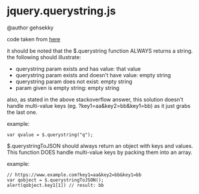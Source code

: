 # jquery.querystring.js

@author gehsekky

code taken from [here](http://stackoverflow.com/questions/901115/get-query-string-values-in-javascript/901144)

it should be noted that the $.querystring function ALWAYS returns a string. the following should illustrate:

* querystring param exists and has value: that value
* querystring param exists and doesn't have value: empty string
* querystring param does not exist: empty string
* param given is empty string: empty string

also, as stated in the above stackoverflow answer, this solution doesn't handle multi-value keys (eg. ?key1=aa&key2=bb&key1=bb) as it just grabs the last one.

example:

    var qvalue = $.querystring("q");

$.querystringToJSON should always return an object with keys and values.  This function DOES handle multi-value keys by packing them into an array.

example:

	// https://www.example.com?key1=aa&key2=bb&key1=bb
	var qobject = $.querystringToJSON();
	alert(qobject.key1[1]) // result: bb
